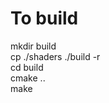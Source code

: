 # To build 
mkdir build </br>
cp ./shaders ./build -r </br>
cd build  </br>
cmake .. </br>
make </br>
